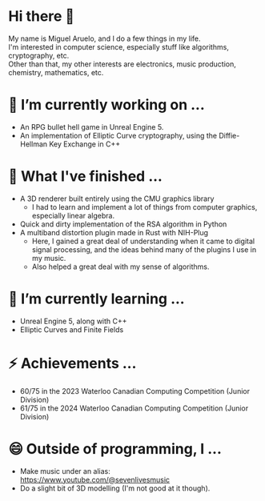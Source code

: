 # Hi there 👋
My name is Miguel Aruelo, and I do a few things in my life.<br>
I'm interested in computer science, especially stuff like algorithms, cryptography, etc.<br>
Other than that, my other interests are electronics, music production, chemistry, mathematics, etc.

# 🔭 I’m currently working on ...
- An RPG bullet hell game in Unreal Engine 5.
- An implementation of Elliptic Curve cryptography, using the Diffie-Hellman Key Exchange in C++

# 🤔 What I've finished ...
- A 3D renderer built entirely using the CMU graphics library
  - I had to learn and implement a lot of things from computer graphics, especially linear algebra.
- Quick and dirty implementation of the RSA algorithm in Python
- A multiband distortion plugin made in Rust with NIH-Plug
  - Here, I gained a great deal of understanding when it came to digital signal processing, and the ideas behind many of the plugins I use in my music.
  - Also helped a great deal with my sense of algorithms.

# 🌱 I’m currently learning ...
- Unreal Engine 5, along with C++
- Elliptic Curves and Finite Fields

# ⚡ Achievements ...
- 60/75 in the 2023 Waterloo Canadian Computing Competition (Junior Division)
- 61/75 in the 2024 Waterloo Canadian Computing Competition (Junior Division)

# 😄 Outside of programming, I ...
- Make music under an alias: https://www.youtube.com/@sevenlivesmusic
- Do a slight bit of 3D modelling (I'm not good at it though).
<!--
**migearu/migearu** is a ✨ _special_ ✨ repository because its `README.md` (this file) appears on your GitHub profile.

Here are some ideas to get you started:

- 
- 🌱 I’m currently learning ...
- 👯 I’m looking to collaborate on ...
- 🤔 I’m looking for help with ...
- 💬 Ask me about ...
- 📫 How to reach me: ...
- 😄 Pronouns: ...
- ⚡ Fun fact: ...
-->
